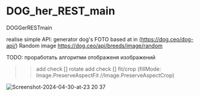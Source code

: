# DOG_her_REST_main
DOGGerRESTmain

realise simple API: generator dog's FOTO  based at in (https://dog.ceo/dog-api/)
Random image https://dog.ceo/api/breeds/image/random

TODO: проработать алгоритми отображеня изображений 
>> add check [] rotate
>> add check [] fit/crop (fillMode: Image.PreserveAspectFit  //Image.PreserveAspectCrop)

![Screenshot-2024-04-30-at-23 20 37](https://github.com/dmytra/DOG_her_REST_main/assets/105235692/24f87261-fa41-42a5-81ca-8e53901b4a92)
